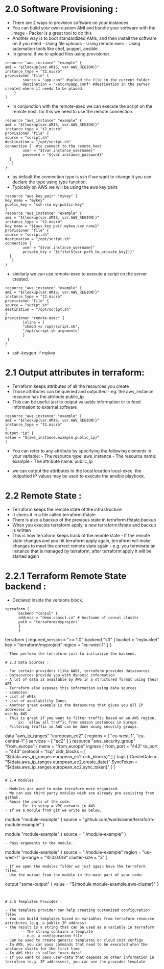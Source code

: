 # 2.0 Software Provisioning :
 
- There are 2 ways to provision software on your instances
- You can build your own custom AMI and bundle your software with the image
        - Packer is a great tool to do this
- Another way is to boot standardized AMIs, and then install the software on it
you need
        - Using file uploads
        - Using remote exec
        - Using automation tools like chef, puppet, ansible
- In general if we to upload files using provisioner.

```
resource "aws_instance" "example" {
ami = "${lookup(var.AMIS, var.AWS_REGION)}"
instance_type = "t2.micro"
provisioner "file" {
        source = "app.conf" #upload the file in the current folder
        destination = "/etc/myapp.conf" #destination in the server created where it needs to be placed.
    }
}

```

- In conjunction with the remote-exec we can execute the script on the remote host. for this we need to use the remote connection.

```
resource "aws_instance" "example" {
ami = "${lookup(var.AMIS, var.AWS_REGION)}"
instance_type = "t2.micro"
provisioner "file" {
source = "script.sh"
destination = "/opt/script.sh"
connection {  #to connect to the remote host
        user = "${var.instance_username}"
        password = "${var.instance_password}"
  }
   }
}
```

- by default the connection type is ssh if we want to change it you can declare the type using type function.
- Typically on AWS we will be using the aws key pairs

```
resource "aws_key_pair" "mykey" {
key_name = "mykey"
public_key = "ssh-rsa my-public-key"
}
resource "aws_instance" "example" {
ami = "${lookup(var.AMIS, var.AWS_REGION)}"
instance_type = "t2.micro"
key_name = "${aws_key_pair.mykey.key_name}"
provisioner "file" {
source = "script.sh"
destination = "/opt/script.sh"
connection {
        user = "${var.instance_username}"
        private_key = "${file(${var.path_to_private_key})}"
  }
   }
}

```

- similarly we can use remote-exec to execute a script on the server created.

```
resource "aws_instance" "example" {
ami = "${lookup(var.AMIS, var.AWS_REGION)}"
instance_type = "t2.micro"
provisioner "file" {
source = "script.sh"
destination = "/opt/script.sh"
}
provisioner "remote-exec" {
        inline = [
        "chmod +x /opt/script.sh",
        "/opt/script.sh arguments"
        ]
 }
}
```
- ssh-keygen -f mykey

# 2.1 Output attributes in terraform:

- Terraform keeps attributes of all the resources you create
- Those attributes can be queried and outputted
        - eg. the aws_instance resource has the attribute public_ip
- This can be useful just to output valuable information or to feed information
to external software

```
resource "aws_instance" "example" {
ami = "${lookup(var.AMIS, var.AWS_REGION)}"
instance_type = "t2.micro"
}
output "ip" {
value = "${aws_instance.example.public_ip}"
}
```

- You can refer to any attribute by specifying the following elements in your variable:
        - The resource type: aws_instance
        - The resource name: example
        - The attribute name: public_ip


- we can output the attributes to the local location local-exec. the outputted IP values may be used to execute the ansible playbook.

# 2.2 Remote State :

- Terraform keeps the remote state of the infrastructure
- It stores it in a file called terraform.tfstate
- There is also a backup of the previous state in terraform.tfstate.backup
- When you execute terraform apply, a new terraform.tfstate and backup is written
- This is how terraform keeps track of the remote state
        - If the remote state changes and you hit terraform apply again, terraform will
        make changes to meet the correct remote state again
        - e.g. you terminate an instance that is managed by terraform, after terraform
        apply it will be started again
 # 2.2.1 Terraform Remote State backend :
  - Declared inside the versions block.
  ```
  terraform {
        backend "consul" {
        address = "demo.consul.io" # hostname of consul cluster
        path = "terraform/myproject"
        }
        }
 ```
  terraform {
  required_version = ">= 1.0"
  backend "s3" {
        bucket = "mybucket"
        key = "terraform/myproject"
        region = "eu-west-1"
  }
  }
  ```
 - Then perform the terraform init to initialize the backend.

# 2.3 Data Sources :

- For certain providers (like AWS), terraform provides datasources
- Datasources provide you with dynamic information
- A lot of data is available by AWS in a structured format using their API
- Terraform also exposes this information using data sources
- Examples:
  • List of AMIs
  • List of availability Zones
- Another great example is the datasource that gives you all IP addresses in
use by AWS
- This is great if you want to filter traffic based on an AWS region.
        Ex:  allow all traffic from amazon instances in Europe
- Filtering traffic in AWS can be done using security groups.
```
data "aws_ip_ranges" "european_ec2" {
regions = [ "eu-west-1", "eu-central-1" ]
services = [ "ec2" ]
}
resource "aws_security_group" "from_europe" {
name = "from_europe"
ingress {
from_port = "443"
to_port = "443"
protocol = "tcp"
cidr_blocks = [ "${data.aws_ip_ranges.european_ec2.cidr_blocks}" ]
}
tags {
CreateDate = "${data.aws_ip_ranges.european_ec2.create_date}"
SyncToken = "${data.aws_ip_ranges.european_ec2.sync_token}"
}
}

```

# 2.4 Modules :

- Modules are used to make terraform more organized.
- We can use third party modules wich are already pre exsisitng from github.
- Reuse the parts of the code. 
        Ex: to setup a VPC network in AWS.
- If we a module from git we write as below.

```
module "module-example" {
source = "github.com/wardviaene/terraform-module-example"
}

module "module-example" {
source = "./module-example"
}

```
- Pass arguments to the module.

```
module "module-example" {
source = "./module-example"
region = "us-west-1"
    ip-range = "10.0.0.0/8"
    cluster-size = "3"
}

```
- If we open the modules folder we just again have the terraform files.
- Use the output from the module in the main part of your code:

```
output "some-output" {
value = "${module.module-example.aws-cluster}"
}

```


# 2.5 Templates Provider :

- The template provider can help creating customized configuration files
- You can build templates based on variables from terraform resource
attributes (e.g. a public IP address)
- The result is a string that can be used as a variable in terraform
        - The string contains a template
        - e.g. a configuration file
- Can be used to create generic templates or cloud init configs
- In AWS, you can pass commands that need to be executed when the
instance starts for the first time
- In AWS this is called "user-data"
- If you want to pass user-data that depends on other information in
terraform (e.g. IP addresses), you can use the provider template